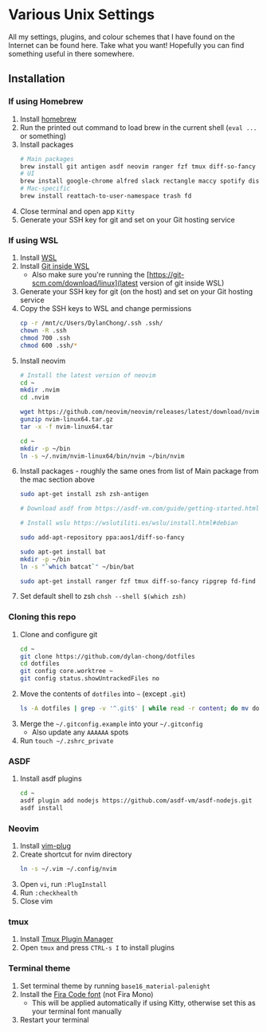 # Various Unix Settings

All my settings, plugins, and colour schemes that I have found on the Internet
can be found here. Take what you want! Hopefully you can find something useful
in there somewhere.

## Installation

### If using Homebrew

1. Install [homebrew](https://brew.sh)
1. Run the printed out command to load brew in the current shell (`eval ...` or
   something)
1. Install packages
    ```bash
    # Main packages
    brew install git antigen asdf neovim ranger fzf tmux diff-so-fancy bat ripgrep entr
    # UI
    brew install google-chrome alfred slack rectangle maccy spotify discord
    # Mac-specific
    brew install reattach-to-user-namespace trash fd
    ```
1. Close terminal and open app `Kitty`
1. Generate your SSH key for git and set on your Git hosting service

### If using WSL

1. Install [WSL](https://ubuntu.com/tutorials/install-ubuntu-on-wsl2-on-windows-11-with-gui-support#1-overview>)
1. Install [Git inside WSL](https://learn.microsoft.com/en-us/windows/wsl/tutorials/wsl-git)
    - Also make sure you're running the [https://git-scm.com/download/linux](latest version of git inside WSL) 
1. Generate your SSH key for git (on the host) and set on your Git hosting service
1. Copy the SSH keys to WSL and change permissions
    ```bash
    cp -r /mnt/c/Users/DylanChong/.ssh .ssh/
    chown -R .ssh
    chmod 700 .ssh
    chmod 600 .ssh/*
    ```
1. Install neovim
    ```bash
    # Install the latest version of neovim
    cd ~
    mkdir .nvim
    cd .nvim

    wget https://github.com/neovim/neovim/releases/latest/download/nvim-linux64.tar.gz
    gunzip nvim-linux64.tar.gz
    tar -x -f nvim-linux64.tar

    cd ~
    mkdir -p ~/bin
    ln -s ~/.nvim/nvim-linux64/bin/nvim ~/bin/nvim
    ```
1. Install packages - roughly the same ones from list of Main package from the mac section above
    ```bash
    sudo apt-get install zsh zsh-antigen 

    # Download asdf from https://asdf-vm.com/guide/getting-started.html#_2-download-asdf

    # Install wslu https://wslutiliti.es/wslu/install.html#debian

    sudo add-apt-repository ppa:aos1/diff-so-fancy

    sudo apt-get install bat
    mkdir -p ~/bin
    ln -s "`which batcat`" ~/bin/bat

    sudo apt-get install ranger fzf tmux diff-so-fancy ripgrep fd-find
    ```
1. Set default shell to zsh `chsh --shell $(which zsh)`

### Cloning this repo

1. Clone and configure git
    ```bash
    cd ~
    git clone https://github.com/dylan-chong/dotfiles
    cd dotfiles
    git config core.worktree ~
    git config status.showUntrackedFiles no
    ```
1. Move the contents of `dotfiles` into `~` (except `.git`)
    ```bash
    ls -A dotfiles | grep -v '^.git$' | while read -r content; do mv dotfiles/"$content" -t ~; done
    ```
1. Merge the `~/.gitconfig.example` into your `~/.gitconfig`
    - Also update any `AAAAAA` spots
1. Run `touch ~/.zshrc_private`

### ASDF

1. Install asdf plugins
    ```bash
    cd ~
    asdf plugin add nodejs https://github.com/asdf-vm/asdf-nodejs.git
    asdf install
    ```

### Neovim

1. Install [vim-plug](https://github.com/junegunn/vim-plug#neovim)
1. Create shortcut for nvim directory
    ```bash
    ln -s ~/.vim ~/.config/nvim
    ```
1. Open `vi`, run `:PlugInstall`
1. Run `:checkhealth`
1. Close vim

### tmux

1. Install [Tmux Plugin Manager](https://github.com/tmux-plugins/tpm#installation)
1. Open `tmux` and press `CTRL-s I` to install plugins

### Terminal theme

1. Set terminal theme by running `base16_material-palenight`
1. Install the [Fira Code font](https://github.com/Trzcin/Fira-Code-Nerd) (not Fira Mono)
    - This will be applied automatically if using Kitty, otherwise set this as your terminal font manually
1. Restart your terminal
